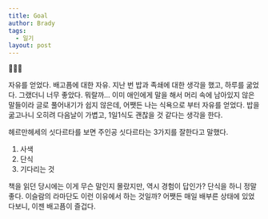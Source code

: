 ```yaml
---
title: Goal
author: Brady
tags:
  - 일기
layout: post
---
```


📝📝📝

자유를 얻었다. 배고픔에 대한 자유. 지난 번 밥과 족쇄에 대한 생각을 했고, 하루를 굶었다. 그랬더니 너무 좋았다. 뭐랄까... 이미 애인에게 말을 해서 머리 속에 남아있지 않은 말들이라 글로 풀어내기가 쉽지 않은데, 어쨋든 나는 식욕으로 부터 자유를 얻었다. 밥을 굶고나니 오히려 다음날이 가볍고, 1일1식도 괜찮을 것 같다는 생각을 한다.

헤르만헤세의 싯다르타를 보면 주인공 싯다르타는 3가지를 잘한다고 말했다.

1. 사색
2. 단식
3. 기다리는 것

책을 읽던 당시에는 이게 무슨 말인지 몰랐지만, 역시 경험이 답인가? 단식을 하니 정말 좋다. 이슬람의 라마단도 이런 이유에서 하는 것일까? 어쨋든 매일 배부른 상태에 있었다보니, 이젠 배고픔이 즐겁다.

